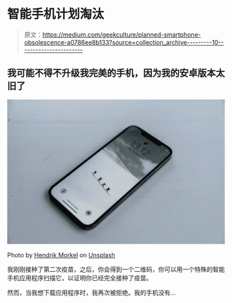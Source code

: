 # 智能手机计划淘汰

> 原文：<https://medium.com/geekculture/planned-smartphone-obsolescence-a0786ee8b133?source=collection_archive---------10----------------------->

## 我可能不得不升级我完美的手机，因为我的安卓版本太旧了

![](img/a7f8d424722a66143e9ebe4c80aa7d14.png)

Photo by [Hendrik Morkel](https://unsplash.com/@hendrikmorkel?utm_source=medium&utm_medium=referral) on [Unsplash](https://unsplash.com?utm_source=medium&utm_medium=referral)

我刚刚接种了第二次疫苗，之后，你会得到一个二维码，你可以用一个特殊的智能手机应用程序扫描它，以证明你已经完全接种了疫苗。

然而，当我想下载应用程序时，我再次被拒绝。我的手机没有…
